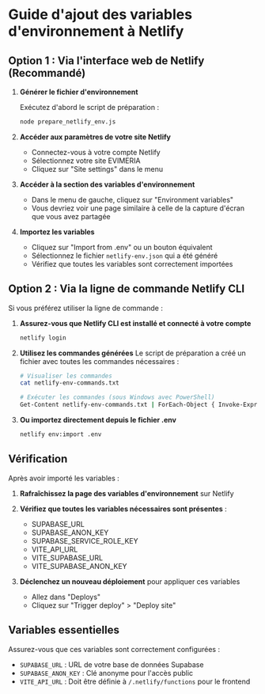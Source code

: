 # Guide d'ajout des variables d'environnement à Netlify

## Option 1 : Via l'interface web de Netlify (Recommandé)

1. **Générer le fichier d'environnement**
   
   Exécutez d'abord le script de préparation :
   ```bash
   node prepare_netlify_env.js
   ```

2. **Accéder aux paramètres de votre site Netlify**
   - Connectez-vous à votre compte Netlify
   - Sélectionnez votre site EVIMERIA
   - Cliquez sur "Site settings" dans le menu

3. **Accéder à la section des variables d'environnement**
   - Dans le menu de gauche, cliquez sur "Environment variables"
   - Vous devriez voir une page similaire à celle de la capture d'écran que vous avez partagée

4. **Importez les variables**
   - Cliquez sur "Import from .env" ou un bouton équivalent
   - Sélectionnez le fichier `netlify-env.json` qui a été généré
   - Vérifiez que toutes les variables sont correctement importées

## Option 2 : Via la ligne de commande Netlify CLI

Si vous préférez utiliser la ligne de commande :

1. **Assurez-vous que Netlify CLI est installé et connecté à votre compte**
   ```bash
   netlify login
   ```

2. **Utilisez les commandes générées**
   Le script de préparation a créé un fichier avec toutes les commandes nécessaires :
   ```bash
   # Visualiser les commandes
   cat netlify-env-commands.txt
   
   # Exécuter les commandes (sous Windows avec PowerShell)
   Get-Content netlify-env-commands.txt | ForEach-Object { Invoke-Expression $_ }
   ```

3. **Ou importez directement depuis le fichier .env**
   ```bash
   netlify env:import .env
   ```

## Vérification

Après avoir importé les variables :

1. **Rafraîchissez la page des variables d'environnement** sur Netlify
2. **Vérifiez que toutes les variables nécessaires sont présentes** :
   - SUPABASE_URL
   - SUPABASE_ANON_KEY
   - SUPABASE_SERVICE_ROLE_KEY
   - VITE_API_URL
   - VITE_SUPABASE_URL
   - VITE_SUPABASE_ANON_KEY

3. **Déclenchez un nouveau déploiement** pour appliquer ces variables
   - Allez dans "Deploys" 
   - Cliquez sur "Trigger deploy" > "Deploy site"

## Variables essentielles

Assurez-vous que ces variables sont correctement configurées :

- `SUPABASE_URL` : URL de votre base de données Supabase
- `SUPABASE_ANON_KEY` : Clé anonyme pour l'accès public
- `VITE_API_URL` : Doit être définie à `/.netlify/functions` pour le frontend
